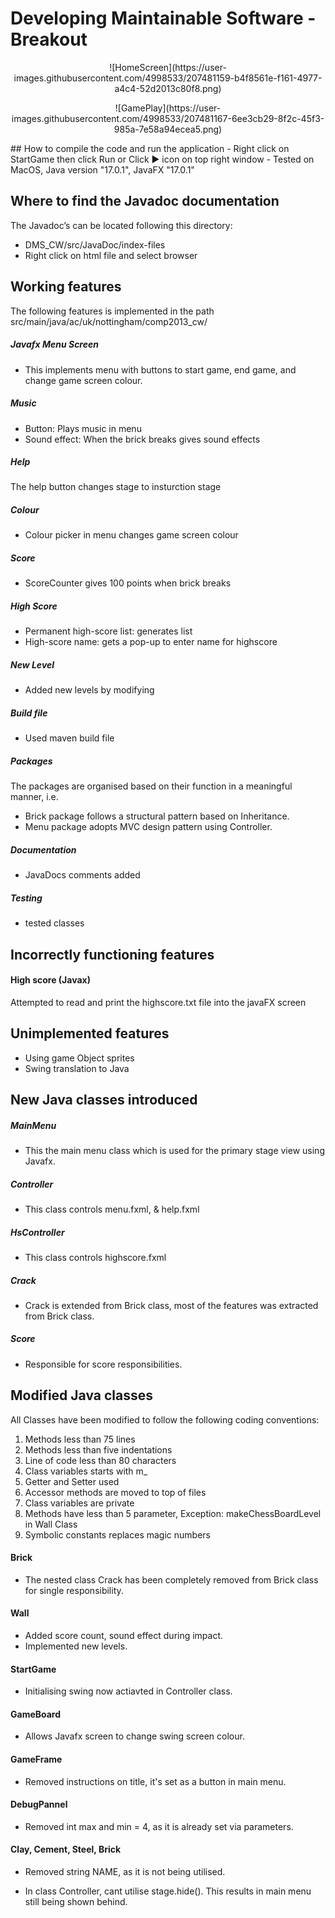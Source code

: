 
# Developing Maintainable Software - Breakout
<p align="center" >
![HomeScreen](https://user-images.githubusercontent.com/4998533/207481159-b4f8561e-f161-4977-a4c4-52d2013c80f8.png)
</p>
<p align="center" >
![GamePlay](https://user-images.githubusercontent.com/4998533/207481167-6ee3cb29-8f2c-45f3-985a-7e58a94ecea5.png)
</p>
## How to compile the code and run the application
- Right click on StartGame then click Run or Click ► icon on top right window
- Tested on MacOS, Java version "17.0.1", JavaFX "17.0.1"

## Where to find the Javadoc documentation
The Javadoc’s can be located following this directory:
- DMS_CW/src/JavaDoc/index-files
- Right click on html file and select browser

## Working features
The following features is implemented in the path src/main/java/ac/uk/nottingham/comp2013_cw/

##### Javafx Menu Screen 
- This implements menu with buttons to start game, end game, and change game screen colour.

##### Music
- Button: Plays music in menu
- Sound effect: When the brick breaks gives sound effects

##### Help
The help button changes stage to insturction stage

##### Colour
- Colour picker in menu changes game screen colour

##### Score 
- ScoreCounter gives 100 points when brick breaks 

##### High Score 
- Permanent high-score list: generates list 
- High-score name: gets a pop-up to enter name for highscore

##### New Level
- Added new levels by modifying 

##### Build file
- Used maven build file 

##### Packages
The packages are organised based on their function in a meaningful manner, i.e.
- Brick package follows a structural pattern based on Inheritance.
- Menu package adopts MVC design pattern using Controller.

##### Documentation
- JavaDocs comments added

##### Testing
- tested classes

## Incorrectly functioning features

#### High score (Javax)
Attempted to read and print the highscore.txt file into the javaFX screen

## Unimplemented features
- Using game Object sprites
- Swing translation to Java

## New Java classes introduced
##### MainMenu
- This the main menu class which is used for the primary stage view using Javafx.

##### Controller
- This class controls menu.fxml, & help.fxml 

##### HsController
- This class controls highscore.fxml

##### Crack
- Crack is extended from Brick class, most of the features was extracted from Brick class.

##### Score 
- Responsible for score responsibilities.

## Modified Java classes

All Classes have been modified to follow the following coding conventions: 

1. Methods less than 75 lines
2. Methods less than five indentations
3. Line of code less than 80 characters
4. Class variables starts with m_ 
5. Getter and Setter used
6. Accessor methods are moved to top of files
7. Class variables are private
9. Methods have less than 5 parameter, Exception: makeChessBoardLevel in Wall Class
10. Symbolic constants replaces magic numbers

#### Brick
- The nested class Crack has been completely removed from Brick class for single responsibility.

#### Wall 
- Added score count, sound effect during impact.
- Implemented new levels.

#### StartGame
- Initialising swing now actiavted in Controller class.

#### GameBoard
- Allows Javafx screen to change swing screen colour.

#### GameFrame 
- Removed instructions on title, it's set as a button in main menu. 

#### DebugPannel 
- Removed int max and min = 4, as it is already set via parameters.

#### Clay, Cement, Steel, Brick
- Removed string NAME, as it is not being utilised.

- In class Controller, cant utilise stage.hide(). This results in main menu still being shown behind.



